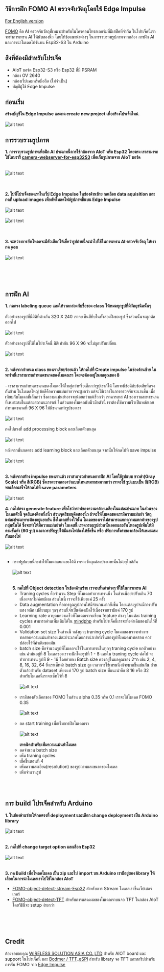 
## วิธีการฝึก FOMO AI ตรวจจับวัตถุโดยใช้ Edge Impulse
 [For English version](https://github.com/San279/AIoT_Board/blob/main/Readme.md)
 <br/>
 <br/>
  [FOMO](https://docs.edgeimpulse.com/docs/edge-impulse-studio/learning-blocks/object-detection/fomo-object-detection-for-constrained-devices) คือ AI ตรวจจับวัตถุที่เหมาะสำหรับไมโครคอนโทรลเลอร์มที่มีเสป็คที่จำกัด ในโปรเจ็คนี่เราจะทำการเทรน AI ให้นับสองนิ้ว โดยให้ข้อแนะนำต่างๆ ในการรวบรวมรูปภาพจากกล้อง การฝึก AI และการนำโมเดลไปรันบน Esp32-S3 ใน Arduino
<br/>
## สิงที่ต้องมีสำหรับโปรเจ็ค
 - AIoT บอร์ด Esp32-S3 หรือ Esp32 ที่มี PSRAM
 - กล้อง OV 2640
 - กล้องเว็ปแคมหรือมือถือ (ไม่จำเป็น)
 - บัญชีผู้ใช้ Edge Impulse
## ก่อนเริ่ม
  <strong> สร้างบัญชีใน Edge Impulse และกด create new project เพื่อสร้างโปรเจ็คใหม่. </strong> 
  <br/> <br/>
  ![alt text](/Images_for_readme/create_new_project.PNG)
<br/>
## การรวบรวมรูปภาพ
  <strong> 1. การรวบรวมรูปภาพเพื่อฝึก AI ประเภทนี้ควรใช้กล้องจาก AIoT หรือ Esp32 โดยตรง เราสามารถใช้ไลบรารี่ [camera-webserver-for-esp32S3](https://github.com/San279/AIoT_Board/blob/main/camera-webserver-for-esp32S3/README-th.md) เพื่อเก็บรูปภาพจาก AIoT บอร์ด </strong>
<br/><br/>   
  ![alt text](/Images_for_readme/webserver.PNG)
<br/> <br/> <br/><br/>
 <strong>2. ไปที่โปรเจ็คของเราในเว็ป Edge Impulse ในช่องด้านซ้าย กดเลือก data aquisition และกดที่ upload images เพื่ออัพโหลดไฟล์รูปภาพขึ้นบน Edge Impulse</strong>
 <br/> <br/> 
 ![alt text](/Images_for_readme/add_data.PNG)
  <br/> <br/>
![alt text](/Images_for_readme/upload_data.PNG)
  <br/> <br/> <br/> <br/> 
 <strong>3. ระหว่างการอัพโหลดจะมีตัวเลือกให้เช็คว่ารูปถ่ายนี้จะนำไปใช้ในการเทรน AI ตรวจจับวัตถุ ให้เรากด yes</strong>
  <br/> <br/> 
![alt text](/Images_for_readme/object_detection_tab..PNG)
  <br/> <br/>  <br/> <br/> <br/> 
## การฝึก AI 
  <strong> 1. กดตรง labeling queue และให้วาดกล่องกับชื่อของ class ให้หมดทุกรูปที่มีวัตถุชนิดนั้นๆ </strong>
     <br/> <br/>
ตัวอย่างของรูปที่มีมิติที่ต่างกัน 320 X 240 เราจะเห็นสีทึบในทั้งสองฝั่งของรูป ซึ่งส่วนนั้นจะถูกตัดออกไป 
 <br/> <br/>
   ![alt text](/Images_for_readme/label_320.PNG)
    <br/> <br/>
ตัวอย่างของรูปที่ใช้ในโปรเจ็คนี่ มิติเท่ากัน 96 X 96 จะไม่ถูกปรับเปลี่ยน
  <br/> <br/>
   ![alt text](/Images_for_readme/label_96.PNG)
<br/> <br/> <br/>
 <strong> 2. หลังจากกำหนด class ของเราเรียบร้อยแล้ว ให้กดไปที่ Create impulse ในช่องด้านซ้าย ในพาร์ทนี่เราสามารถกำหนดขนาดของโมเดลเรา โดยจะต้องอยู่ในผลคูณของ 8 </strong>
    <br/><br/>
    - เราสามารถกำหนดขนาดของโมเดลให้ใหญ่กว่าหรือเล็กกว่ารูปเราก้ได้ โดยจะมีข้อดีกับข้อเสียที่ตรงกันข้าม ในโมเดลใหญ่ ข้อดีคือความแม่นยำอาจจะสูงกว่า แต่จะใช้เวลาในการตรวจจับจะนานขึ้น เมื่อเทียบกับโมเดลที่เล็กกว่า ซึ่งความแม่นยำอาจจะน้อยกว่าแต่เร็วกว่า เราควรเทส AI ของเราและหาขนาดที่เหมาะสมในแต่ละสถานนะการณ์ ในส่วนของโมเดลนับนิ้วมือตัวนี้ เราต้องใช้ความเร็วเป็นหลักเลยกำหนดขนาดที่ 96 X 96 ให้มีขนาดเท่ารูปของเรา 
 <br/> <br/>
 ![alt text](/Images_for_readme/input_size.PNG)
<br/> <br/>
กดไปตรงที่ add processing block และเลือกตัวบนสุด
<br/> <br/>
 ![alt text](/Images_for_readme/add_processing.PNG)
<br/><br/>
หลังจากนั้นกดตรง add learning block และเลือกตัวบนสุด จากนั้นให้กดไปที่ save impulse
 <br/> <br/>
 ![alt text](/Images_for_readme/learning_block.PNG)
<br/><br/> <br/>
<strong> 3. หลังจากสร้าง impulse ของเราแล้ว เราสามารถกำหนดการฝึก AI โดยใช้รูปแบบ ขาวดำ(Gray Scale) หรือ สี(RGB) ซึ่งเราควรทดลองว่าแบบไหนเหมาะสมมากกว่า เราจะใช้ รูปแบบเป็น สี(RGB) พอเลือกเสร็จให้กดไปที่ save parameters </strong>
<br/>  <br/>
 ![alt text](/Images_for_readme/rgb.PNG)
<br/> <br/>
<strong> 4. กดไปตรง generate feature เพื่อโชว์กราฟของความคล้ายเคลียงในแต่ละประเภท ในส่วนของโมเดลตัวนี้ จุดสีแดงคือหนึ่งนิ้ว ส่วนจุดสีชมพูคือสองนิ้ว ถ้าจะให้โมเดลของเรามีความแม่นยำ วัตถุแต่ละประเภทจะต้องอยู่แยกกัน ซึ่งในเคสที่วงใว้นั้น โมเดลของเราไม่สามารถแยกความแตกต่างของรูปกลุ่มนั้นได้ ซึ้งจะทำให้มีความแม่นยำต่ำ ในเคสนี้ เราควรลบรูปส่วนนั้นออกและอัพโหลดรูปเพิ่มให้มีตามขั้นต่ำ (60 รูป) และควรปรับรูปให้มีแสงไฟส่องให้ชัดขึ้น หรือ ปรับการตั้งค่าของกล้องให้เหมาะสมกับแสงไฟ </strong>
<br/><br/>
 ![alt text](/Images_for_readme/feature_unedit.PNG)
<br/> <br/>
- กราฟรูปแบบนี่จะทำให้โมเดลแยกแยะได้ดี เพราะวัตถุแต่ละประเภทนั้นไม่อยุใกล้กัน
 <br/> <br/>
 ![alt text](/Images_for_readme/feature_edited.PNG)
<br/><br/> <br/>
<strong> 5. กดไปที่ Object detection ในช้องด้านซ้าย เราจะเห็นค่าต่างๆ ที่ใช้ในการเทรน AI </strong>
  - Traning cycles คือจำนวน Step ที่โมเดลทำการเทรนนิ่ง ในส่วนนี่อย่าปรับเกิน 70 เนื่องจากไม่ค่อยมีผล ส่วนในนี้ เราจะใช้เพียงแค่ 25 ครั้ง
  - Data augmentation คือการคูณรูปภาพให้มีจำนวนมากยิ่งขึ้น โดยแต่ละรูปจะมีการปรับแสง พลิก เปลี่ยนมุม ๆลๆ ส่วนนี่จำเป็นต้องเปิดใว้เนื่องจากเรามีแค่ 170 รูป
  - Learning rate ควบุคมความเร็วที่โมเดลเราจะเรียน feature ต่างๆ ในแต่ละ training cycles สามารถอ่านเพื่มเติมได้ใน [mindphp](https://www.mindphp.com/%E0%B8%9A%E0%B8%97%E0%B9%80%E0%B8%A3%E0%B8%B5%E0%B8%A2%E0%B8%99%E0%B8%AD%E0%B8%AD%E0%B8%99%E0%B9%84%E0%B8%A5%E0%B8%99%E0%B9%8C/python-tensorflow/8491-what-is-the-learning-rate.html) สำหรับโปรเจ็คนี้เราจะทิ้งค่าเดิมของมันใว้ที่ 0.001
  - Validation set size ในส่วนนี้ หลังทุกๆ traning cycle โมเดลของเราจะทำการทดสอบความแม่นยำของแต่ละประเภทโดยการนำเปอร์เซ็นของรูปทั้งหมดมาทดสอบ ควรปล่อยใว้ที่ค่าเดิมของมัน
  - batch size คือจำนวนรูปที่โมเดลจะใช้ในการเทรนในทุกๆ traning cycle ยกตัวอย่างเช่น ค่ามันอยู่ที่ 8 โมเดลของเราจะฝึกโดยรูปที่ 1 - 8 และใน traning cycle ต่อไป จะทำการเทรน รูปที 9 - 16 โดยค่าของ Batch size ควรอยู่ในผลคูณของ 2^n เช่น 2, 4, 8, 16, 32, 64 ยิ่งเราเซ็ทค่า batch size สูง เวลาการใช้เทรนนิ่งก้จะมากขึ้นเช่นกัน ส่วนตัวแล้วสำหรับ dataset เพียงแค่ 170 รูป batch size ที่แนะนำคือ 8 16 หรือ 32 สำหรับโมเดลนี่เราจะเซ็ทใว้ที่ 8 
<br/><br/>
 ![alt text](/Images_for_readme/best_setting.PNG)
<br/><br/>
  - เรามีสองตัวเลือกของ FOMO ในส่วน alpha 0.35 หรือ 0.1 เราจะใช้โมเดล FOMO 0.35
<br/><br/>
   ![alt text](/Images_for_readme/model_choice.PNG)
<br/><br/>
  - กด start training เพื่อเริ่มการฝึกโมเดลเรา
     <br/><br/>
   ![alt text](/Images_for_readme/100.PNG)
  <br/><br/>
  <strong> เทคนิคสำหรับเพิ่มความแม่นยำโมเดล </strong>
  - ลดจำนวน batch size
  - เพิ่ม traning cycles
  - เช็คขึ้นตอนที่ 4
  - เพิ่มความละเอียด(resolution) ของรูปถาพและขนาดของโมเดล
  - เพิ่มจำนวนรูป
  <br/><br/><br/><br/>
## การ build โปรเจ็คสำหรับ Arduino
  <strong> 1. ในช่องด้านซ่ายให้กดตรงที่ deployment และเลือก change deployment เป็น Arduino library </strong>
    <br/> <br/>
   ![alt text](/Images_for_readme/deployment1.PNG)
   <br/><br/><br/>
  <strong> 2. กดไปที่ change target option และเลือก Esp32 </strong>
   <br/> <br/>
   ![alt text](/Images_for_readme/deployment2.PNG)
   <br/> <br/><br/>
  <strong> 3. กด Build เพื่อโหลดโมเดล เป็น zip และไป import บน Arduino เรามีอยู่สอง library ให้เลือกในการนำโมเดลเราไปใช้ในกล่อง AIoT  </strong>
- [FOMO-object-detect-stream-Esp32](https://github.com/San279/AIoT_Board/blob/main/object-detect-FOMO-stream-Esp32/Readme-th.md) สำหรับการ Stream โมเดลเราขึ้นเว็ปเซอร์เวอร์ 
- [FOMO-object-detect-TFT](https://github.com/San279/AIoT_Board/blob/main/object-detect-FOMO-TFT-Esp32/README-th.md) สำหรับการแสดงผลของโมเดลเราบนจอ TFT ในกล่อง AIoT โดยวิธีนี่จะ setup ง่ายกว่า
 <br/><br/><br/><br/><br/>
## Credit
ต้องขอขอบคุณ [WIRELESS SOLUTION ASIA CO.,LTD](https://wirelesssolution.asia/) สำหรับ AIOT board และ support ในโปรเจ็คนี่ และ [Bodmer / TFT_eSPI](https://github.com/Bodmer/TFT_eSPI/blob/master/README.md) สำหรับ library จอ TFT และสกริปสำหรับการรัน FOMO จาก [Edge Impulse](https://edge-impulse.gitbook.io/docs/edge-impulse-studio/learning-blocks/object-detection/fomo-object-detection-for-constrained-devices) 
